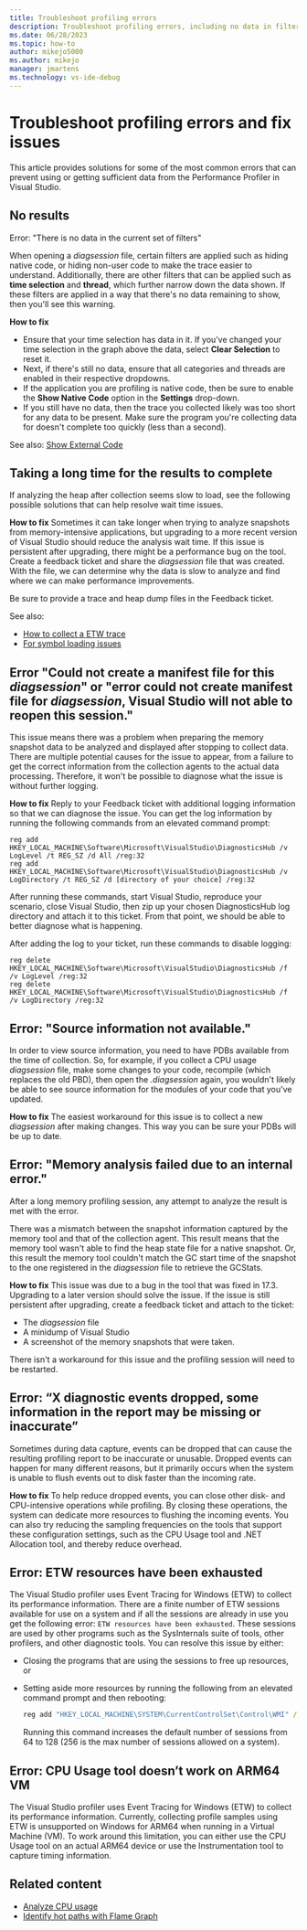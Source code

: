 ```yaml
---
title: Troubleshoot profiling errors
description: Troubleshoot profiling errors, including no data in filters, slow results, and source information unavailable, and follow error message guidance to fix issues.
ms.date: 06/28/2023
ms.topic: how-to
author: mikejo5000
ms.author: mikejo
manager: jmartens
ms.technology: vs-ide-debug
---
```

# Troubleshoot profiling errors and fix issues

This article provides solutions for some of the most common errors that can prevent using or getting sufficient data from the Performance Profiler in Visual Studio.

## No results

Error: "There is no data in the current set of filters"

When opening a *diagsession* file, certain filters are applied such as hiding native code, or hiding non-user code to make the trace easier to understand. Additionally, there are other filters that can be applied such as **time selection** and **thread**, which further narrow down the data shown. If these filters are applied in a way that there's no data remaining to show, then you'll see this warning.

**How to fix** 
- Ensure that your time selection has data in it. If you’ve changed your time selection in the graph above the data, select **Clear Selection** to reset it.
- Next, if there's still no data, ensure that all categories and threads are enabled in their respective dropdowns.
- If the application you are profiling is native code, then be sure to enable the **Show Native Code** option in the **Settings** drop-down. 
- If you still have no data, then the trace you collected likely was too short for any data to be present. Make sure the program you're collecting data for doesn't complete too quickly (less than a second).

See also: [Show External Code](../profiling/optimize-profiler-settings.md)

## Taking a long time for the results to complete

If analyzing the heap after collection seems slow to load, see the following possible solutions that can help resolve wait time issues.

**How to fix**
Sometimes it can take longer when trying to analyze snapshots from memory-intensive applications, but upgrading to a more recent version of Visual Studio should reduce the analysis wait time. If this issue is persistent after upgrading, there might be a performance bug on the tool. Create a feedback ticket and share the *diagsession* file that was created. With the file, we can determine why the data is slow to analyze and find where we can make performance improvements.

Be sure to provide a trace and heap dump files in the Feedback ticket.

See also: 
- [How to collect a ETW trace](../ide/how-to-report-a-problem-with-visual-studio.md)
- [For symbol loading issues](../profiling/optimize-profiler-settings.md)

## Error "Could not create a manifest file for this *diagsession*" or "error could not create manifest file for *diagsession*, Visual Studio will not able to reopen this session."

This issue means there was a problem when preparing the memory snapshot data to be analyzed and displayed after stopping to collect data. There are multiple potential causes for the issue to appear, from a failure to get the correct information from the collection agents to the actual data processing. Therefore, it won't be possible to diagnose what the issue is without further logging.

**How to fix**
Reply to your Feedback ticket with additional logging information so that we can diagnose the issue. You can get the log information by running the following commands from an elevated command prompt:

```console
reg add HKEY_LOCAL_MACHINE\Software\Microsoft\VisualStudio\DiagnosticsHub /v LogLevel /t REG_SZ /d All /reg:32
reg add HKEY_LOCAL_MACHINE\Software\Microsoft\VisualStudio\DiagnosticsHub /v LogDirectory /t REG_SZ /d [directory of your choice] /reg:32
```
 
After running these commands, start Visual Studio, reproduce your scenario, close Visual Studio, then zip up your chosen DiagnosticsHub log directory and attach it to this ticket. From that point, we should be able to better diagnose what is happening.

After adding the log to your ticket, run these commands to disable logging:

```console
reg delete HKEY_LOCAL_MACHINE\Software\Microsoft\VisualStudio\DiagnosticsHub /f /v LogLevel /reg:32
reg delete HKEY_LOCAL_MACHINE\Software\Microsoft\VisualStudio\DiagnosticsHub /f /v LogDirectory /reg:32
```

## Error: "Source information not available."
In order to view source information, you need to have PDBs available from the time of collection. So, for example, if you collect a CPU usage 
*diagsession* file, make some changes to your code, recompile (which replaces the old PBD), then open the *.diagsession* again, you wouldn't likely be able to see source information for the modules of your code that you've updated. 

**How to fix**
The easiest workaround for this issue is to collect a new *diagsession* after making changes. This way you can be sure your PDBs will be up to date. 

## Error: "Memory analysis failed due to an internal error."

After a long memory profiling session, any attempt to analyze the result is met with the error.

There was a mismatch between the snapshot information captured by the memory tool and that of the collection agent. This result means that the memory tool wasn't able to find the heap state file for a native snapshot. Or, this result the memory tool couldn't match the GC start time of the snapshot to the one registered in the *diagsession* file to retrieve the GCStats.

**How to fix**
This issue was due to a bug in the tool that was fixed in 17.3. Upgrading to a later version should solve the issue. If the issue is still persistent after upgrading, create a feedback ticket and attach to the ticket:

- The *diagsession* file
- A minidump of Visual Studio
- A screenshot of the memory snapshots that were taken.

There isn't a workaround for this issue and the profiling session will need to be restarted.

## Error: “X diagnostic events dropped, some information in the report may be missing or inaccurate”

Sometimes during data capture, events can be dropped that can cause the resulting profiling report to be inaccurate or unusable. Dropped events can happen for many different reasons, but it primarily occurs when the system is unable to flush events out to disk faster than the incoming rate.

**How to fix**
To help reduce dropped events, you can close other disk- and CPU-intensive operations while profiling. By closing these operations, the system can dedicate more resources to flushing the incoming events. You can also try reducing the sampling frequencies on the tools that support these configuration settings, such as the CPU Usage tool and .NET Allocation tool, and thereby reduce overhead.

## Error: ETW resources have been exhausted

The Visual Studio profiler uses Event Tracing for Windows (ETW) to collect its performance information. There are a finite number of ETW sessions available for use on a system and if all the sessions are already in use you get the following error: `ETW resources have been exhausted`. These sessions are used by other programs such as the SysInternals suite of tools, other profilers, and other diagnostic tools. You can resolve this issue by either:

- Closing the programs that are using the sessions to free up resources, or
- Setting aside more resources by running the following from an elevated command prompt and then rebooting:

  ```cmd
  reg add "HKEY_LOCAL_MACHINE\SYSTEM\CurrentControlSet\Control\WMI" /v EtwMaxLoggers /t REG_DWORD /d 128
  ```

  Running this command increases the default number of sessions from 64 to 128 (256 is the max number of sessions allowed on a system).

## Error: CPU Usage tool doesn’t work on ARM64 VM

The Visual Studio profiler uses Event Tracing for Windows (ETW) to collect its performance information. Currently, collecting profile samples using ETW is unsupported on Windows for ARM64 when running in a Virtual Machine (VM). To work around this limitation, you can either use the CPU Usage tool on an actual ARM64 device or use the Instrumentation tool to capture timing information.

## Related content

- [Analyze CPU usage](../profiling/cpu-usage.md)
- [Identify hot paths with Flame Graph](../profiling/flame-graph.md)
